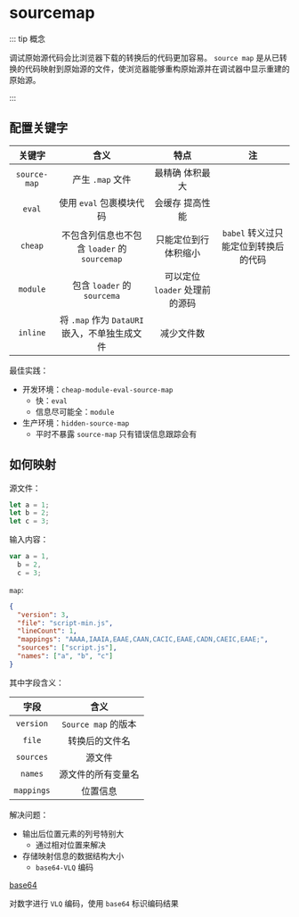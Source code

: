 # sourcemap

::: tip 概念

调试原始源代码会比浏览器下载的转换后的代码更加容易。 `source map` 是从已转换的代码映射到原始源的文件，使浏览器能够重构原始源并在调试器中显示重建的原始源。

:::

## 配置关键字

|    关键字    |                     含义                      |              特点              |                  注                  |
| :----------: | :-------------------------------------------: | :----------------------------: | :----------------------------------: |
| `source-map` |               产生 `.map` 文件                |        最精确 体积最大         |                                      |
|    `eval`    |           使用 `eval` 包裹模块代码            |        会缓存 提高性能         |                                      |
|   `cheap`    | 不包含列信息也不包含 `loader` 的 `sourcemap`  |     只能定位到行 体积缩小      | `babel` 转义过只能定位到转换后的代码 |
|   `module`   |          包含 `loader` 的 `sourcema`          | 可以定位 `loader` 处理前的源码 |                                      |
|   `inline`   | 将 `.map` 作为 `DataURI` 嵌入，不单独生成文件 |           减少文件数           |                                      |

最佳实践：

- 开发环境：`cheap-module-eval-source-map`
  - 快：`eval`
  - 信息尽可能全：`module`
- 生产环境：`hidden-source-map`
  - 平时不暴露 `source-map` 只有错误信息跟踪会有

## 如何映射

源文件：

```js
let a = 1;
let b = 2;
let c = 3;
```

输入内容：

```js
var a = 1,
  b = 2,
  c = 3;
```

`map`:

```json
{
  "version": 3,
  "file": "script-min.js",
  "lineCount": 1,
  "mappings": "AAAA,IAAIA,EAAE,CAAN,CACIC,EAAE,CADN,CAEIC,EAAE;",
  "sources": ["script.js"],
  "names": ["a", "b", "c"]
}
```

其中字段含义：

|    字段    |        含义         |
| :--------: | :-----------------: |
| `version`  | `Source map` 的版本 |
|   `file`   |   转换后的文件名    |
| `sources`  |       源文件        |
|  `names`   | 源文件的所有变量名  |
| `mappings` |      位置信息       |

解决问题：

- 输出后位置元素的列号特别大
  - 通过相对位置来解决
- 存储映射信息的数据结构大小
  - `base64-VLQ` 编码

[base64](/engineering/encode.html)

对数字进行 `VLQ` 编码，使用 `base64` 标识编码结果

